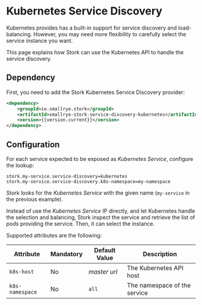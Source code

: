# Kubernetes Service Discovery

Kubernetes provides has a built-in support for service discovery and load-balancing.
However, you may need more flexibility to carefully select the service instance you want.

This page explains how Stork can use the Kubernetes API to handle the service discovery.

## Dependency

First, you need to add the Stork Kubernetes Service Discovery provider:

```xml
<dependency>
    <groupId>io.smallrye.stork</groupId>
    <artifactId>smallrye-stork-service-discovery-kubernetes</artifactId>
    <version>{{version.current}}</version>
</dependency>
```

## Configuration

For each service expected to be exposed as _Kubernetes Service_, configure the lookup:

```properties
stork.my-service.service-discovery=kubernetes
stork.my-service.service-discovery.k8s-namespace=my-namespace
```

Stork looks for the _Kubernetes Service_ with the given name (`my-service` in the previous example).

Instead of use the _Kubernetes Service_ IP directly, and let Kubernetes handle the selection and balancing, Stork inspect the service and retrieve the list of _pods_ providing the service.
Then, it can select the instance.

Supported attributes are the following:

| Attribute            | Mandatory  | Default Value   | Description                          |
|----------------------|------------|-----------------|--------------------------------------|
| `k8s-host`           | No         | _master url_    | The Kubernetes API host              |
| `k8s-namespace`      | No         | `all`           |  The namespace of the service        |